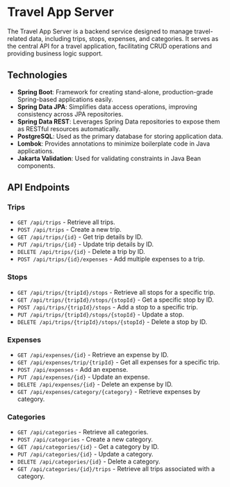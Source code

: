 # Travel App Server

The Travel App Server is a backend service designed to manage travel-related data, including trips, stops, expenses, and categories. It serves as the central API for a travel application, facilitating CRUD operations and providing business logic support.

## Technologies
- **Spring Boot**: Framework for creating stand-alone, production-grade Spring-based applications easily.
- **Spring Data JPA**: Simplifies data access operations, improving consistency across JPA repositories.
- **Spring Data REST**: Leverages Spring Data repositories to expose them as RESTful resources automatically.
- **PostgreSQL**: Used as the primary database for storing application data.
- **Lombok**: Provides annotations to minimize boilerplate code in Java applications.
- **Jakarta Validation**: Used for validating constraints in Java Bean components.

## API Endpoints

### Trips
- `GET /api/trips` - Retrieve all trips.
- `POST /api/trips` - Create a new trip.
- `GET /api/trips/{id}` - Get trip details by ID.
- `PUT /api/trips/{id}` - Update trip details by ID.
- `DELETE /api/trips/{id}` - Delete a trip by ID.
- `POST /api/trips/{id}/expenses` - Add multiple expenses to a trip.

### Stops
- `GET /api/trips/{tripId}/stops` - Retrieve all stops for a specific trip.
- `GET /api/trips/{tripId}/stops/{stopId}` - Get a specific stop by ID.
- `POST /api/trips/{tripId}/stops` - Add a stop to a specific trip.
- `PUT /api/trips/{tripId}/stops/{stopId}` - Update a stop.
- `DELETE /api/trips/{tripId}/stops/{stopId}` - Delete a stop by ID.

### Expenses
- `GET /api/expenses/{id}` - Retrieve an expense by ID.
- `GET /api/expenses/trip/{tripId}` - Get all expenses for a specific trip.
- `POST /api/expenses` - Add an expense.
- `PUT /api/expenses/{id}` - Update an expense.
- `DELETE /api/expenses/{id}` - Delete an expense by ID.
- `GET /api/expenses/category/{category}` - Retrieve expenses by category.

### Categories
- `GET /api/categories` - Retrieve all categories.
- `POST /api/categories` - Create a new category.
- `GET /api/categories/{id}` - Get a category by ID.
- `PUT /api/categories/{id}` - Update a category.
- `DELETE /api/categories/{id}` - Delete a category.
- `GET /api/categories/{id}/trips` - Retrieve all trips associated with a category.
